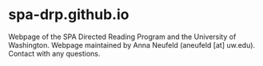 # spa-drp.github.io
Webpage of the SPA Directed Reading Program and the University of Washington.
Webpage maintained by Anna Neufeld (aneufeld [at] uw.edu).
Contact with any questions. 
